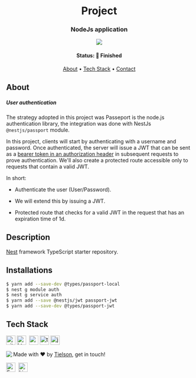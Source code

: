 <h1 align="center">
	Project
</h1>

<h3 align="center">
	NodeJs application
</h3>

<p align="center">
	<img src="https://img.shields.io/badge/PRs-welcome-brightgreen.svg?style=flat-square"/>
</p>

<h4 align="center">
	Status: 🚀 Finished
</h4>
<p align="center">
	<a href="#about">About</a> •
	<a href="#tech-stack">Tech Stack</a> •
	<a href="(075)98155-5110">Contact</a> 
</p>

## About

<h5 align="left">User authentication </h5>

The strategy adopted in this project was Passeport is the node.js authentication library, the integration was done with NestJs `@nestjs/passport` module.

In this project, clients will start by authenticating with a username and password. Once authenticated, the server will issue a JWT that can be sent as a [bearer token in an authorization header](https://tools.ietf.org/html/rfc6750) in subsequent requests to prove authentication. We'll also create a protected route accessible only to requests that contain a valid JWT.

In short:

- Authenticate the user (User/Password).

- We will extend this by issuing a JWT.

- Protected route that checks for a valid JWT in the request that has an expiration time of 1d.
  

## Description

[Nest](https://github.com/nestjs/nest) framework TypeScript starter repository.

## Installations

```bash
$ yarn add --save-dev @types/passport-local 
$ nest g module auth
$ nest g service auth
$ yarn add --save @nestjs/jwt passport-jwt
$ yarn add --save-dev @types/passport-jwt

```

## Tech Stack
<img src="https://img.shields.io/badge/Git-05122A?style=flat&logo=git" alt="git Badge" height="25">&nbsp;<img src="https://img.shields.io/badge/Html5-05122A?style=flat&logo=html5" alt="html5 Badge" height="25">&nbsp;&nbsp;<img src="https://img.shields.io/badge/Nodejs-05122A?style=flat&logo=node.js" alt="nodejs Badge" height="25">&nbsp;<img src="https://img.shields.io/badge/Typescript-05122A?style=flat&logo=typescript" alt="typescript Badge" height="25">&nbsp;<img src="https://img.shields.io/badge/Javascript-05122A?style=flat&logo=javascript" alt="javascript Badge" height="25">&nbsp;



<img align="left" src="https://avatars.githubusercontent.com/Tielson?size=100">

Made with ❤️ by [Tielson](https://github.com/Tielson), get in touch!

<a href="mailto:filipe_thielsom@hotmail.com" target="_blank"><img src="https://img.shields.io/badge/Email-D14836?style=flat&logo=gmail&logoColor=white" alt="Email Badge" height="25"></a>&nbsp;
<a href="https://www.linkedin.com/in/https://www.linkedin.com/in/filipe-tielson-developer/" target="_blank"><img src="https://img.shields.io/badge/Linkedin-0077B5?style=flat&logo=linkedin&logoColor=white" alt="LinkedIn Badge" height="25"></a>&nbsp;

<br clear="left"/>
